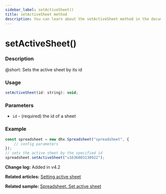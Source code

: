 ```yaml
---
sidebar_label: setActiveSheet()
title: setActiveSheet method
description: You can learn about the setActiveSheet method in the documentation of the DHTMLX JavaScript Spreadsheet library. Browse developer guides and API reference, try out code examples and live demos, and download a free 30-day evaluation version of DHTMLX Spreadsheet.
---
```


# setActiveSheet()

### Description

@short: Sets the active sheet by its id

### Usage

~~~jsx
setActiveSheet(id: string): void;
~~~

### Parameters

- `id` - (required) the id of a sheet

### Example

~~~jsx {5}
const spreadsheet = new dhx.Spreadsheet("spreadsheet", {
    // config parameters
});
// sets the active sheet by the specified id
spreadsheet.setActiveSheet("u1636003130922");
~~~

**Change log:** Added in v4.2 

**Related articles:** [Setting active sheet](working_with_sheets.md/#setting-active-sheet)

**Related sample:** [Spreadsheet. Set active sheet](https://snippet.dhtmlx.com/iowl449t)
